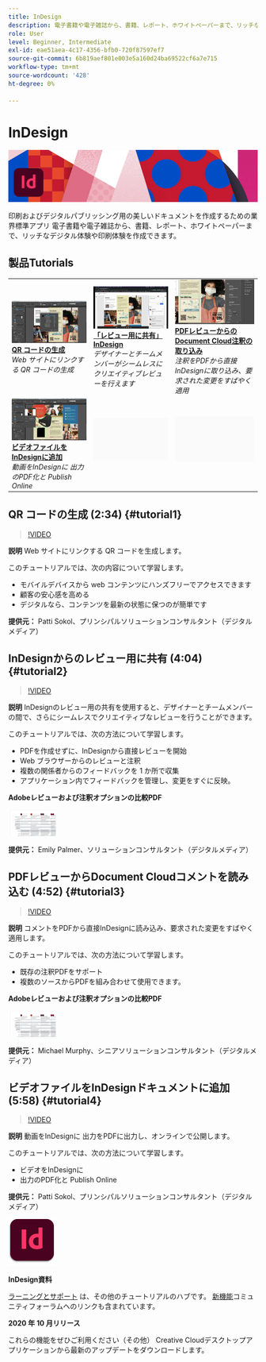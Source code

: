 ```yaml
---
title: InDesign
description: 電子書籍や電子雑誌から、書籍、レポート、ホワイトペーパーまで、リッチなデジタル体験や印刷体験を作成
role: User
level: Beginner, Intermediate
exl-id: eae51aea-4c17-4356-bfb0-720f87597ef7
source-git-commit: 6b819aef801e003e5a160d24ba69522cf6a7e715
workflow-type: tm+mt
source-wordcount: '428'
ht-degree: 0%

---
```


# InDesign

![チュートリアルヒーロー画像](../assets/InDesign.jpg)

印刷およびデジタルパブリッシング用の美しいドキュメントを作成するための業界標準アプリ 電子書籍や電子雑誌から、書籍、レポート、ホワイトペーパーまで、リッチなデジタル体験や印刷体験を作成できます。

## 製品Tutorials

<table style="table-layout:fixed">
<tr>
 <td>
    <a href="indesign.md#tutorial1">
        <img alt="QR コードの生成" src="../assets/InDesign_qrCodes_sokol_thumbnail.jpg" />
    </a>
    <div>
    <a href="indesign.md#tutorial1"><strong>QR コードの生成</strong></a>
    </div>
    <em>Web サイトにリンクする QR コードの生成</em>
    <br>
  </td>
  <td>
   <a href="indesign.md#tutorial2">
      <img alt="「レビュー用に共有」InDesign" src="../assets/indesign_shareforreview_palmer_thumbnail.jpg" />
   </a>
    <div>
   <a href="indesign.md#tutorial2"><strong>「レビュー用に共有」InDesign</strong></a>
    </div>
    <em>デザイナーとチームメンバーがシームレスにクリエイティブレビューを行えます</em>
    <br>
  </td>
  <td>
    <a href="indesign.md#tutorial3">
        <img alt="PDFレビューからのDocument Cloud注釈の取り込み" src="../assets/indesign_pdfcomments_murphy_thumbnail.jpg" />
    </a>
    <div>
    <a href="indesign.md#tutorial3"><strong>PDFレビューからのDocument Cloud注釈の取り込み</strong></a>
    </div>
    <em>注釈をPDFから直接InDesignに取り込み、要求された変更をすばやく適用</em>
    <br>
  </td>
</tr>
<tr>
<td>
   <a href="indesign.md#tutorial4">
      <img alt="ビデオファイルをInDesignに追加" src="../assets/indesign_video_sokol_thumbnail.jpg" />
   </a>
    <div>
   <a href="indesign.md#tutorial4"><strong>ビデオファイルをInDesignに追加</strong></a>
    </div>
    <em>動画をInDesignに 出力のPDF化と Publish Online</em>
    <br>
  </td>
 <td>
    <img alt="スペーサー" src="../assets/Gray_thumbnail.png" />
    <div>
    <br>
 </td>
 <td>
    <img alt="スペーサー" src="../assets/Gray_thumbnail.png" />
    <div>
    <br>
 </td>
</tr>
</table>

## QR コードの生成 (2:34) {#tutorial1}

>[!VIDEO](https://video.tv.adobe.com/v/326818?hidetitle=true)

**説明**
Web サイトにリンクする QR コードを生成します。

このチュートリアルでは、次の内容について学習します。
* モバイルデバイスから web コンテンツにハンズフリーでアクセスできます
* 顧客の安心感を高める
* デジタルなら、コンテンツを最新の状態に保つのが簡単です

**提供元：**
Patti Sokol、プリンシパルソリューションコンサルタント（デジタルメディア）

## InDesignからのレビュー用に共有 (4:04) {#tutorial2}

>[!VIDEO](https://video.tv.adobe.com/v/326824?hidetitle=true)

**説明**
InDesignのレビュー用の共有を使用すると、デザイナーとチームメンバーの間で、さらにシームレスでクリエイティブなレビューを行うことができます。

このチュートリアルでは、次の方法について学習します。
* PDFを作成せずに、InDesignから直接レビューを開始
* Web ブラウザーからのレビューと注釈
* 複数の関係者からのフィードバックを 1 か所で収集
* アプリケーション内でフィードバックを管理し、変更をすぐに反映。

**Adobeレビューおよび注釈オプションの比較PDF**

[![比較画像](../assets/ComparisonPDF_thumbnail_96.png)](../assets/Adobe_Review_and_Comment_Comparisons.pdf)

**提供元：**
Emily Palmer、ソリューションコンサルタント（デジタルメディア）

## PDFレビューからDocument Cloudコメントを読み込む (4:52) {#tutorial3}

>[!VIDEO](https://video.tv.adobe.com/v/326959?hidetitle=true)

**説明**
コメントをPDFから直接InDesignに読み込み、要求された変更をすばやく適用します。

このチュートリアルでは、次の方法について学習します。
* 既存の注釈PDFをサポート
* 複数のソースからPDFを組み合わせて使用できます。

**Adobeレビューおよび注釈オプションの比較PDF**

[![比較画像](../assets/ComparisonPDF_thumbnail_96.png)](../assets/Adobe_Review_and_Comment_Comparisons.pdf)

**提供元：**
Michael Murphy、シニアソリューションコンサルタント（デジタルメディア）

## ビデオファイルをInDesignドキュメントに追加 (5:58) {#tutorial4}

>[!VIDEO](https://video.tv.adobe.com/v/326757?hidetitle=true)

**説明**
動画をInDesignに 出力をPDFに出力し、オンラインで公開します。

このチュートリアルでは、次の方法について学習します。
* ビデオをInDesignに
* 出力のPDF化と Publish Online

**提供元：**
Patti Sokol、プリンシパルソリューションコンサルタント（デジタルメディア）

![InDesignLogo](../assets/id_appicon_96.png)

**InDesign資料**

[ラーニングとサポート](https://helpx.adobe.com/support/indesign.html) は、その他のチュートリアルのハブです。 [新機能](https://helpx.adobe.com/indesign/user-guide.html/indesign/using/whats-new.ug.html)コミュニティフォーラムへのリンクも含まれています。

**2020 年 10 月リリース**

これらの機能をぜひご利用ください（その他） Creative Cloudデスクトップアプリケーションから最新のアップデートをダウンロードします。
